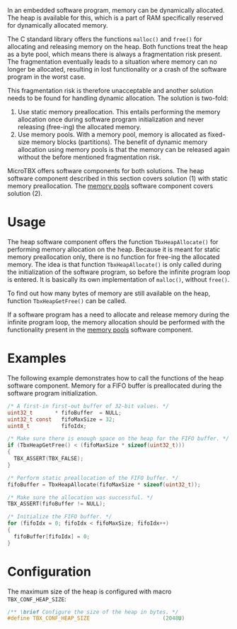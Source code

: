 In an embedded software program, memory can be dynamically allocated. The heap is
available for this, which is a part of RAM specifically reserved for dynamically
allocated memory.

The C standard library offers the functions `malloc()` and `free()` for allocating
and releasing memory on the heap. Both functions treat the heap as a byte pool, which
means there is always a fragmentation risk present. The fragmentation eventually
leads to a situation where memory can no longer be allocated, resulting in lost
functionality or a crash of the software program in the worst case.

This fragmentation risk is therefore unacceptable and another solution needs to be
found for handling dynamic allocation. The solution is two-fold:

1. Use static memory preallocation. This entails performing the memory
   allocation once during software program initialization and never releasing
   (free-ing) the allocated memory.
2. Use memory pools. With a memory pool, memory is allocated as fixed-size memory
   blocks (partitions). The benefit of dynamic memory allocation using memory
   pools is that the memory can be released again without the before mentioned
   fragmentation risk.

MicroTBX offers software components for both solutions. The heap software
component described in this section covers solution (1) with static memory
preallocation. The [memory pools](mempools.md) software component covers
solution (2).

# Usage

The heap software component offers the function `TbxHeapAllocate()` for performing
memory allocation on the heap. Because it is meant for static memory preallocation
only, there is no function for free-ing the allocated memory. The idea is that
function `TbxHeapAllocate()` is only called during the initialization of the
software program, so before the infinite program loop is entered. It is basically
its own implementation of `malloc()`, without `free()`.

To find out how many bytes of memory are still available on the heap, function
`TbxHeapGetFree()` can be called.

If a software program has a need to allocate and release memory during the
infinite program loop, the memory allocation should be performed with the
functionality present in the [memory pools](mempools.md) software component.

# Examples

The following example demonstrates how to call the functions of the heap software
component. Memory for a FIFO buffer is preallocated during the software program
initialization.

```c
/* A first-in first-out buffer of 32-bit values. */
uint32_t       * fifoBuffer  = NULL;
uint32_t const   fifoMaxSize = 32;
uint8_t          fifoIdx;

/* Make sure there is enough space on the heap for the FIFO buffer. */
if (TbxHeapGetFree() < (fifoMaxSize * sizeof(uint32_t)))
{
  TBX_ASSERT(TBX_FALSE);
}

/* Perform static preallocation of the FIFO buffer. */
fifoBuffer = TbxHeapAllocate(fifoMaxSize * sizeof(uint32_t));

/* Make sure the allocation was successful. */
TBX_ASSERT(fifoBuffer != NULL);

/* Initialize the FIFO buffer. */
for (fifoIdx = 0; fifoIdx < fifoMaxSize; fifoIdx++)
{
  fifoBuffer[fifoIdx] = 0;
}
```

# Configuration

The maximum size of the heap is configured with macro `TBX_CONF_HEAP_SIZE`:

```c
/** \brief Configure the size of the heap in bytes. */
#define TBX_CONF_HEAP_SIZE                       (2048U)
```
